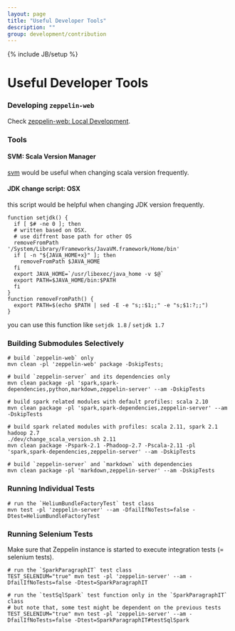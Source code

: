 ```yaml
---
layout: page
title: "Useful Developer Tools"
description: ""
group: development/contribution
---
```

<!--
Licensed under the Apache License, Version 2.0 (the "License");
you may not use this file except in compliance with the License.
You may obtain a copy of the License at

http://www.apache.org/licenses/LICENSE-2.0

Unless required by applicable law or agreed to in writing, software
distributed under the License is distributed on an "AS IS" BASIS,
WITHOUT WARRANTIES OR CONDITIONS OF ANY KIND, either express or implied.
See the License for the specific language governing permissions and
limitations under the License.
-->
{% include JB/setup %}

# Useful Developer Tools 

<div id="toc"></div>

### Developing `zeppelin-web`

Check [zeppelin-web: Local Development](https://github.com/apache/zeppelin/tree/master/zeppelin-web#local-development).

### Tools

#### SVM: Scala Version Manager

[svm](https://github.com/yuroyoro/svm) would be useful when changing scala version frequently.

#### JDK change script: OSX
 
this script would be helpful when changing JDK version frequently.

```
function setjdk() {
  if [ $# -ne 0 ]; then
  # written based on OSX. 
  # use diffrent base path for other OS
  removeFromPath '/System/Library/Frameworks/JavaVM.framework/Home/bin'
  if [ -n "${JAVA_HOME+x}" ]; then
    removeFromPath $JAVA_HOME
  fi
  export JAVA_HOME=`/usr/libexec/java_home -v $@`
  export PATH=$JAVA_HOME/bin:$PATH
  fi
}
function removeFromPath() {
  export PATH=$(echo $PATH | sed -E -e "s;:$1;;" -e "s;$1:?;;")
}
```
    
you can use this function like `setjdk 1.8` / `setjdk 1.7`

### Building Submodules Selectively 

```
# build `zeppelin-web` only
mvn clean -pl 'zeppelin-web' package -DskipTests;

# build `zeppelin-server` and its dependencies only
mvn clean package -pl 'spark,spark-dependencies,python,markdown,zeppelin-server' --am -DskipTests

# build spark related modules with default profiles: scala 2.10 
mvn clean package -pl 'spark,spark-dependencies,zeppelin-server' --am -DskipTests

# build spark related modules with profiles: scala 2.11, spark 2.1 hadoop 2.7 
./dev/change_scala_version.sh 2.11
mvn clean package -Pspark-2.1 -Phadoop-2.7 -Pscala-2.11 -pl 'spark,spark-dependencies,zeppelin-server' --am -DskipTests

# build `zeppelin-server` and `markdown` with dependencies
mvn clean package -pl 'markdown,zeppelin-server' --am -DskipTests
```

### Running Individual Tests

```
# run the `HeliumBundleFactoryTest` test class
mvn test -pl 'zeppelin-server' --am -DfailIfNoTests=false -Dtest=HeliumBundleFactoryTest
```

### Running Selenium Tests

Make sure that Zeppelin instance is started to execute integration tests (= selenium tests).

```
# run the `SparkParagraphIT` test class
TEST_SELENIUM="true" mvn test -pl 'zeppelin-server' --am -DfailIfNoTests=false -Dtest=SparkParagraphIT

# run the `testSqlSpark` test function only in the `SparkParagraphIT` class
# but note that, some test might be dependent on the previous tests
TEST_SELENIUM="true" mvn test -pl 'zeppelin-server' --am -DfailIfNoTests=false -Dtest=SparkParagraphIT#testSqlSpark
```



